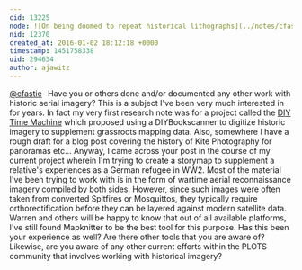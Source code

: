 ```yaml
---
cid: 13225
node: ![On being doomed to repeat historical lithographs](../notes/cfastie/11-05-2015/on-being-doomed-to-repeat-historical-lithographs)
nid: 12370
created_at: 2016-01-02 18:12:18 +0000
timestamp: 1451758338
uid: 294634
author: ajawitz
---
```


[@cfastie](/profile/cfastie)-  Have you or others done and/or documented any other work with historic aerial imagery?  This is a subject I've been very much interested in for years.  In fact my very first research note was for a project called the [DIY Time Machine](https://publiclab.org/notes/code4maine/10-07-2013/diy-time-machine) which proposed using a DIYBookscanner to digitize historic imagery to supplement grassroots mapping data.  Also, somewhere I have a rough draft for a blog post covering the history of Kite Photography for panoramas etc...
  Anyway, I came across your post in the course of my current project wherein I'm trying to create a storymap to supplement a relative's experiences as a German refugee in WW2. Most of the material I've been trying to work with is in the form of wartime aerial reconnaissance imagery compiled by both sides.  However, since such images were often taken from converted Spitfires or Mosquittos, they typically require orthorectification before they can be layered against modern satellite data.  Warren and others will be happy to know that out of all available platforms, I've still found Mapknitter to be the best tool for this purpose. Has this been your experience as well?  Are there other tools that you are aware of?  Likewise, are you aware of any other current efforts within the PLOTS community that involves working with historical imagery?